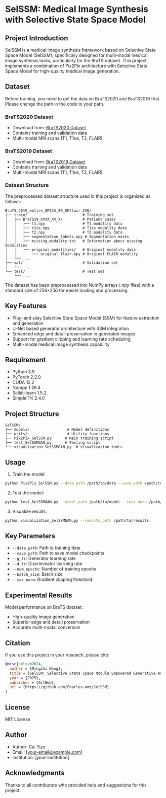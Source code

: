 # SelSSM: Medical Image Synthesis with Selective State Space Model

## Project Introduction
SelSSM is a medical image synthesis framework based on Selective State Space Model (SelSSM), specifically designed for multi-modal medical image synthesis tasks, particularly for the BraTS dataset. This project implements a combination of Pix2Pix architecture with Selective State Space Model for high-quality medical image generation.

## Dataset
Before training, you need to get the data on BraTS2020 and BraTS2019 first. Please change the path in the code to your path.

### BraTS2020 Dataset
- Download from: [BraTS2020 Dataset](https://www.kaggle.com/datasets/awsaf49/brats20-dataset-training-validation)
- Contains training and validation data
- Multi-modal MRI scans (T1, T1ce, T2, FLAIR)

### BraTS2019 Dataset
- Download from: [BraTS2019 Dataset](https://www.kaggle.com/datasets/aryashah2k/brain-tumor-segmentation-brats-2019)
- Contains training and validation data
- Multi-modal MRI scans (T1, T1ce, T2, FLAIR)

### Dataset Structure
The preprocessed dataset structure used in this project is organized as follows:
```
BraTS_2019_entire_DP155_80_SMflair_256/
├── train/                         # Training set
│   ├── BraTS19_XXXX_XX_X/         # Patient cases
│   │   ├── t1.npy                 # T1 modality data
│   │   ├── t1ce.npy               # T1ce modality data
│   │   ├── t2.npy                 # T2 modality data
│   │   ├── segmentation_labels.npy # Segmentation masks
│   │   ├── missing_modality.txt   # Information about missing modalities
│   │   └── original_modalities/   # Original modality data
│   │       └── original_flair.npy # Original FLAIR modality
│   └── ...
├── val/                           # Validation set
│   └── ...
└── test/                          # Test set
    └── ...
```

The dataset has been preprocessed into NumPy arrays (.npy files) with a standard size of 256×256 for easier loading and processing.

## Key Features
- Plug-and-play Selective State Space Model (SSM) for feature extraction and generation
- U-Net based generator architecture with SSM integration
- Enhanced edge and detail preservation in generated images
- Support for gradient clipping and learning rate scheduling
- Multi-modal medical image synthesis capability

## Requirement
- Python 3.9
- PyTorch 2.2.0
- CUDA 12.2
- Numpy 1.26.4
- Scikit-learn 1.5.2
- SimpleITK 2.4.0

## Project Structure
```
SelSSM/
├── models/                 # Model definitions
├── utils/                  # Utility functions
├── Pix2Pix_SelSSM.py      # Main training script
├── test_SelSSMGAN.py      # Testing script
└── visualization_SelSSMGAN.py  # Visualization tools
```

## Usage
1. Train the model:
```bash
python Pix2Pix_SelSSM.py --data_path /path/to/data --save_path /path/to/save
```

2. Test the model:
```bash
python test_SelSSMGAN.py --model_path /path/to/model --test_data /path/to/test_data
```

3. Visualize results:
```bash
python visualization_SelSSMGAN.py --results_path /path/to/results
```

## Key Parameters
- `--data_path`: Path to training data
- `--save_path`: Path to save model checkpoints
- `--g_lr`: Generator learning rate
- `--d_lr`: Discriminator learning rate
- `--num_epochs`: Number of training epochs
- `--batch_size`: Batch size
- `--max_norm`: Gradient clipping threshold

## Experimental Results
Model performance on BraTS dataset:
- High-quality image generation
- Superior edge and detail preservation
- Accurate multi-modal conversion

## Citation
If you use this project in your research, please cite:
```bibtex
@misc{selssm2024,
  author = {Mingzhi Wang},
  title = {SelSSM: Selective State Space Module Empowered Generative Adversarial Networks for Multi-modal MR Image Synthesis},
  year = {2025},
  publisher = {GitHub},
  url = {https://github.com/Charles-wmz/SelSSM}
}
```

## License
MIT License

## Author
- Author: Cai Yize
- Email: [your-email@example.com]
- Institution: [your-institution]

## Acknowledgments
Thanks to all contributors who provided help and suggestions for this project. 